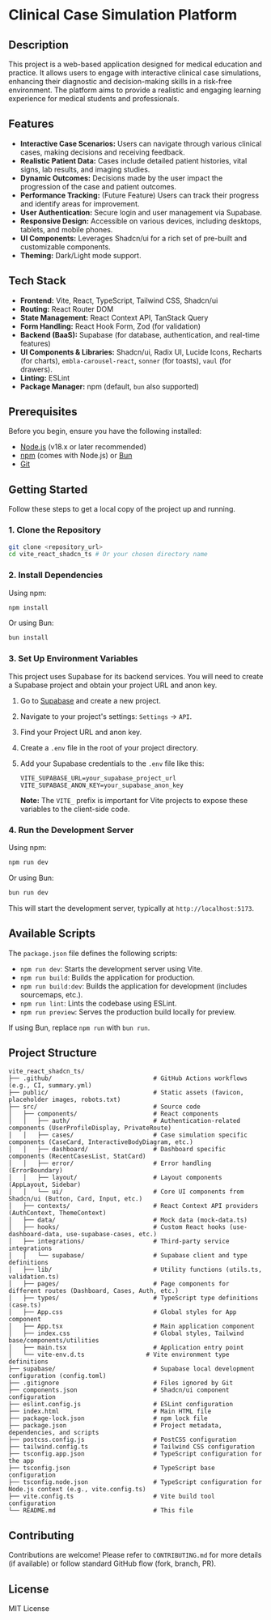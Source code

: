 # Clinical Case Simulation Platform

## Description

This project is a web-based application designed for medical education and practice. It allows users to engage with interactive clinical case simulations, enhancing their diagnostic and decision-making skills in a risk-free environment. The platform aims to provide a realistic and engaging learning experience for medical students and professionals.

## Features

- **Interactive Case Scenarios:** Users can navigate through various clinical cases, making decisions and receiving feedback.
- **Realistic Patient Data:** Cases include detailed patient histories, vital signs, lab results, and imaging studies.
- **Dynamic Outcomes:** Decisions made by the user impact the progression of the case and patient outcomes.
- **Performance Tracking:** (Future Feature) Users can track their progress and identify areas for improvement.
- **User Authentication:** Secure login and user management via Supabase.
- **Responsive Design:** Accessible on various devices, including desktops, tablets, and mobile phones.
- **UI Components:** Leverages Shadcn/ui for a rich set of pre-built and customizable components.
- **Theming:** Dark/Light mode support.

## Tech Stack

- **Frontend:** Vite, React, TypeScript, Tailwind CSS, Shadcn/ui
- **Routing:** React Router DOM
- **State Management:** React Context API, TanStack Query
- **Form Handling:** React Hook Form, Zod (for validation)
- **Backend (BaaS):** Supabase (for database, authentication, and real-time features)
- **UI Components & Libraries:** Shadcn/ui, Radix UI, Lucide Icons, Recharts (for charts), `embla-carousel-react`, `sonner` (for toasts), `vaul` (for drawers).
- **Linting:** ESLint
- **Package Manager:** npm (default, `bun` also supported)

## Prerequisites

Before you begin, ensure you have the following installed:

- [Node.js](https://nodejs.org/) (v18.x or later recommended)
- [npm](https://www.npmjs.com/) (comes with Node.js) or [Bun](https://bun.sh/)
- [Git](https://git-scm.com/)

## Getting Started

Follow these steps to get a local copy of the project up and running.

### 1. Clone the Repository

```bash
git clone <repository_url>
cd vite_react_shadcn_ts # Or your chosen directory name
```

### 2. Install Dependencies

Using npm:
```bash
npm install
```
Or using Bun:
```bash
bun install
```

### 3. Set Up Environment Variables

This project uses Supabase for its backend services. You will need to create a Supabase project and obtain your project URL and anon key.

1. Go to [Supabase](https://supabase.com/) and create a new project.
2. Navigate to your project's settings: `Settings` -> `API`.
3. Find your Project URL and anon key.
4. Create a `.env` file in the root of your project directory.
5. Add your Supabase credentials to the `.env` file like this:

   ```env
   VITE_SUPABASE_URL=your_supabase_project_url
   VITE_SUPABASE_ANON_KEY=your_supabase_anon_key
   ```

   **Note:** The `VITE_` prefix is important for Vite projects to expose these variables to the client-side code.

### 4. Run the Development Server

Using npm:
```bash
npm run dev
```
Or using Bun:
```bash
bun run dev
```

This will start the development server, typically at `http://localhost:5173`.

## Available Scripts

The `package.json` file defines the following scripts:

- `npm run dev`: Starts the development server using Vite.
- `npm run build`: Builds the application for production.
- `npm run build:dev`: Builds the application for development (includes sourcemaps, etc.).
- `npm run lint`: Lints the codebase using ESLint.
- `npm run preview`: Serves the production build locally for preview.

If using Bun, replace `npm run` with `bun run`.

## Project Structure

```
vite_react_shadcn_ts/
├── .github/                            # GitHub Actions workflows (e.g., CI, summary.yml)
├── public/                             # Static assets (favicon, placeholder images, robots.txt)
├── src/                                # Source code
│   ├── components/                     # React components
│   │   ├── auth/                       # Authentication-related components (UserProfileDisplay, PrivateRoute)
│   │   ├── cases/                      # Case simulation specific components (CaseCard, InteractiveBodyDiagram, etc.)
│   │   ├── dashboard/                  # Dashboard specific components (RecentCasesList, StatCard)
│   │   ├── error/                      # Error handling (ErrorBoundary)
│   │   ├── layout/                     # Layout components (AppLayout, Sidebar)
│   │   └── ui/                         # Core UI components from Shadcn/ui (Button, Card, Input, etc.)
│   ├── contexts/                       # React Context API providers (AuthContext, ThemeContext)
│   ├── data/                           # Mock data (mock-data.ts)
│   ├── hooks/                          # Custom React hooks (use-dashboard-data, use-supabase-cases, etc.)
│   ├── integrations/                   # Third-party service integrations
│   │   └── supabase/                   # Supabase client and type definitions
│   ├── lib/                            # Utility functions (utils.ts, validation.ts)
│   ├── pages/                          # Page components for different routes (Dashboard, Cases, Auth, etc.)
│   ├── types/                          # TypeScript type definitions (case.ts)
│   ├── App.css                         # Global styles for App component
│   ├── App.tsx                         # Main application component
│   ├── index.css                       # Global styles, Tailwind base/components/utilities
│   ├── main.tsx                        # Application entry point
│   └── vite-env.d.ts                 # Vite environment type definitions
├── supabase/                           # Supabase local development configuration (config.toml)
├── .gitignore                          # Files ignored by Git
├── components.json                     # Shadcn/ui component configuration
├── eslint.config.js                    # ESLint configuration
├── index.html                          # Main HTML file
├── package-lock.json                   # npm lock file
├── package.json                        # Project metadata, dependencies, and scripts
├── postcss.config.js                   # PostCSS configuration
├── tailwind.config.ts                  # Tailwind CSS configuration
├── tsconfig.app.json                   # TypeScript configuration for the app
├── tsconfig.json                       # TypeScript base configuration
├── tsconfig.node.json                  # TypeScript configuration for Node.js context (e.g., vite.config.ts)
├── vite.config.ts                      # Vite build tool configuration
└── README.md                           # This file
```

## Contributing

Contributions are welcome! Please refer to `CONTRIBUTING.md` for more details (if available) or follow standard GitHub flow (fork, branch, PR).

## License

MIT License
